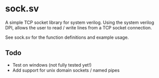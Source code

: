 sock.sv
=======

A simple TCP socket library for system verilog. Using the system verilog DPI, allows the user to read / write lines from a TCP socket connection.

See sock.sv for the function definitions and example usage.

Todo
----

* Test on windows (not fully tested yet!)
* Add support for unix domain sockets / named pipes
